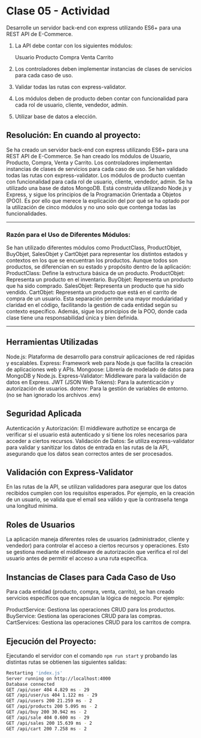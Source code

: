 # Clase 05 - Actividad
Desarrolle un servidor back-end con express utilizando ES6+ para una REST API de E-Commerce.
1. La API debe contar con los siguientes módulos:

    Usuario
    Producto
    Compra
    Venta
    Carrito

2. Los controladores deben implementar instancias de clases de servicios para cada caso de uso.
3. Validar todas las rutas con express-validator.
4. Los módulos deben de producto deben contar con funcionalidad para cada rol de usuario, cliente, vendedor, admin.
5. Utilizar base de datos a elección.

## Resolución: En cuando al proyecto:
Se ha creado un servidor back-end con express utilizando ES6+ para una REST API de E-Commerce. Se han creado los módulos de Usuario, Producto, Compra, Venta y Carrito. Los controladores implementan instancias de clases de servicios para cada caso de uso. Se han validado todas las rutas con express-validator. Los módulos de producto cuentan con funcionalidad para cada rol de usuario, cliente, vendedor, admin. Se ha utilizado una base de datos MongoDB.
Está construida utilizando Node.js y Express, y sigue los principios de la Programación Orientada a Objetos (POO). Es por ello que merece la explicación del por qué se ha optado por la utilización de 
cinco módulos y no uno solo que contenga todas las funcionalidades.
***
### Razón para el Uso de Diferentes Módulos:
Se han utilizado diferentes módulos como ProductClass, ProductObjet, BuyObjet, SalesObjet y CartObjet para representar los distintos estados y contextos en los que se encuentran los productos. Aunque todos son productos, se diferencian en su estado y propósito dentro de la aplicación:
ProductClass: Define la estructura básica de un producto.
ProductObjet: Representa un producto en el inventario.
BuyObjet: Representa un producto que ha sido comprado.
SalesObjet: Representa un producto que ha sido vendido.
CartObjet: Representa un producto que está en el carrito de compra de un usuario.
Esta separación permite una mayor modularidad y claridad en el código, facilitando la gestión de cada entidad según su contexto específico. Además, sigue los principios de la POO, donde cada clase tiene una responsabilidad única y bien definida.
***

## Herramientas Utilizadas
Node.js: Plataforma de desarrollo para construir aplicaciones de red rápidas y escalables.
Express: Framework web para Node.js que facilita la creación de aplicaciones web y APIs.
Mongoose: Librería de modelado de datos para MongoDB y Node.js.
Express-Validator: Middleware para la validación de datos en Express.
JWT (JSON Web Tokens): Para la autenticación y autorización de usuarios.
dotenv: Para la gestión de variables de entorno. (no se han ignorado los archivos .env)

## Seguridad Aplicada
Autenticación y Autorización: El middleware authotize se encarga de verificar si el usuario está autenticado y si tiene los roles necesarios para acceder a ciertos recursos.
Validación de Datos: Se utiliza express-validator para validar y sanitizar los datos de entrada en las rutas de la API, asegurando que los datos sean correctos antes de ser procesados.

## Validación con Express-Validator
En las rutas de la API, se utilizan validadores para asegurar que los datos recibidos cumplen con los requisitos esperados. Por ejemplo, en la creación de un usuario, se valida que el email sea válido y que la contraseña tenga una longitud mínima.

## Roles de Usuarios
La aplicación maneja diferentes roles de usuarios (administrador, cliente y vendedor) para controlar el acceso a ciertos recursos y operaciones. Esto se gestiona mediante el middleware de autorización que verifica el rol del usuario antes de permitir el acceso a una ruta específica.

## Instancias de Clases para Cada Caso de Uso
Para cada entidad (producto, compra, venta, carrito), se han creado servicios específicos que encapsulan la lógica de negocio. Por ejemplo:

ProductService: Gestiona las operaciones CRUD para los productos.
BuyService: Gestiona las operaciones CRUD para las compras.
CartServices: Gestiona las operaciones CRUD para los carritos de compra.

## Ejecución del Proyecto:
Ejecutando el servidor con el comando `npm run start` y probando las distintas rutas se obtienen las siguientes salidas:
```bash
Restarting 'index.js'
Server running on http://localhost:4000
Database connected
GET /api/user 404 4.829 ms - 29
GET /api/user/us 404 1.122 ms - 29
GET /api/users 200 21.259 ms - 2
GET /api/products 200 5.095 ms - 2
GET /api/buy 200 30.942 ms - 2
GET /api/sale 404 0.600 ms - 29
GET /api/sales 200 15.639 ms - 2
GET /api/cart 200 7.258 ms - 2
```